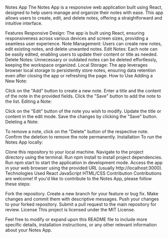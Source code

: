 Notes App
The Notes App is a responsive web application built using React, designed to help users manage and organize their notes with ease. This app allows users to create, edit, and delete notes, offering a straightforward and intuitive interface.

Features
Responsive Design: The app is built using React, ensuring responsiveness across various devices and screen sizes, providing a seamless user experience.
Note Management: Users can create new notes, edit existing notes, and delete unwanted notes.
Edit Notes: Each note can be easily edited, enabling users to update their content or title as needed.
Delete Notes: Unnecessary or outdated notes can be deleted effortlessly, keeping the workspace organized.
Local Storage: The app leverages browser local storage to persistently store notes, ensuring data retention even after closing the app or refreshing the page.
How to Use
Adding a New Note:

Click on the "Add" button to create a new note.
Enter a title and the content of the note in the provided fields.
Click the "Save" button to add the note to the list.
Editing a Note:

Click on the "Edit" button of the note you wish to modify.
Update the title or content in the edit mode.
Save the changes by clicking the "Save" button.
Deleting a Note:

To remove a note, click on the "Delete" button of the respective note.
Confirm the deletion to remove the note permanently.
Installation
To run the Notes App locally:

Clone this repository to your local machine.
Navigate to the project directory using the terminal.
Run npm install to install project dependencies.
Run npm start to start the application in development mode.
Access the app in your web browser using the provided URL (usually http://localhost:3000).
Technologies Used
React
JavaScript
HTML/CSS
Contribution
Contributions are welcome! If you'd like to contribute to the Notes App, please follow these steps:

Fork the repository.
Create a new branch for your feature or bug fix.
Make changes and commit them with descriptive messages.
Push your changes to your forked repository.
Submit a pull request to the main repository for review.
License
This project is licensed under the MIT License.

Feel free to modify or expand upon this README file to include more specific details, installation instructions, or any other relevant information about your Notes App.
